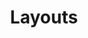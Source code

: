---
title: Layouts
description: Learn about the layouts that make up the Milo Docs theme.
icon: "layout.svg"
weight: 200
---